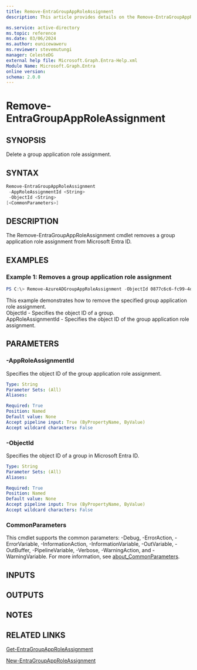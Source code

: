 ```yaml
---
title: Remove-EntraGroupAppRoleAssignment
description: This article provides details on the Remove-EntraGroupAppRoleAssignment command.

ms.service: active-directory
ms.topic: reference
ms.date: 03/06/2024
ms.author: eunicewaweru
ms.reviewer: stevemutungi
manager: CelesteDG
external help file: Microsoft.Graph.Entra-Help.xml
Module Name: Microsoft.Graph.Entra
online version:
schema: 2.0.0
---
```


# Remove-EntraGroupAppRoleAssignment

## SYNOPSIS
Delete a group application role assignment.

## SYNTAX

```powershell
Remove-EntraGroupAppRoleAssignment 
 -AppRoleAssignmentId <String> 
 -ObjectId <String>
[<CommonParameters>]
```

## DESCRIPTION
The Remove-EntraGroupAppRoleAssignment cmdlet removes a group application role assignment from Microsoft Entra ID.

## EXAMPLES

### Example 1: Removes a group application role assignment
```powershell
PS C:\> Remove-AzureADGroupAppRoleAssignment -ObjectId 0877c6c6-fc99-4d51-9871-8335be7cfc9d -AppRoleAssignmentId xsZ3CJn8UU2YcYM1vnz8nXBBPlQgBApOqrWsVNJlsa4
```

This example demonstrates how to remove the specified group application role assignment.    
ObjectId - Specifies the object ID of a group.    
AppRoleAssignmentId - Specifies the object ID of the group application role assignment.

## PARAMETERS

### -AppRoleAssignmentId
Specifies the object ID of the group application role assignment.

```yaml
Type: String
Parameter Sets: (All)
Aliases:

Required: True
Position: Named
Default value: None
Accept pipeline input: True (ByPropertyName, ByValue)
Accept wildcard characters: False
```
### -ObjectId
Specifies the object ID of a group in Microsoft Entra ID.

```yaml
Type: String
Parameter Sets: (All)
Aliases:

Required: True
Position: Named
Default value: None
Accept pipeline input: True (ByPropertyName, ByValue)
Accept wildcard characters: False
```

### CommonParameters
This cmdlet supports the common parameters: -Debug, -ErrorAction, -ErrorVariable, -InformationAction, -InformationVariable, -OutVariable, -OutBuffer, -PipelineVariable, -Verbose, -WarningAction, and -WarningVariable. For more information, see [about_CommonParameters](https://go.microsoft.com/fwlink/?LinkID=113216).

## INPUTS

## OUTPUTS

## NOTES

## RELATED LINKS

[Get-EntraGroupAppRoleAssignment](Get-EntraGroupAppRoleAssignment.md)

[New-EntraGroupAppRoleAssignment](New-EntraGroupAppRoleAssignment.md)

